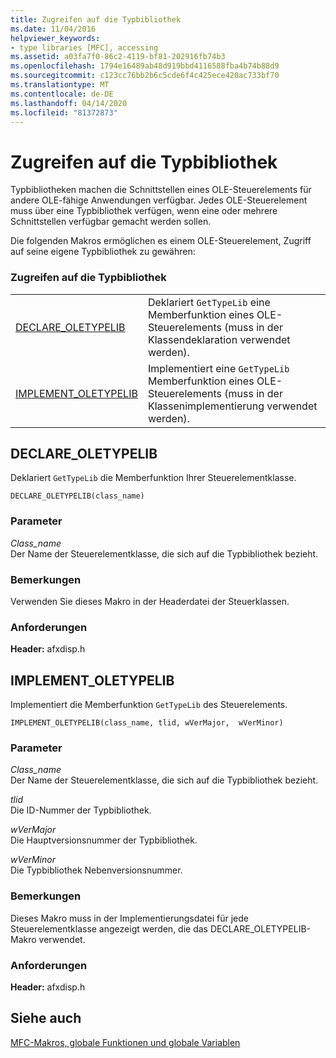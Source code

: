 ```yaml
---
title: Zugreifen auf die Typbibliothek
ms.date: 11/04/2016
helpviewer_keywords:
- type libraries [MFC], accessing
ms.assetid: a03fa7f0-86c2-4119-bf81-202916fb74b3
ms.openlocfilehash: 1794e16489ab48d919bbd4116588fba4b74b88d9
ms.sourcegitcommit: c123cc76bb2b6c5cde6f4c425ece420ac733bf70
ms.translationtype: MT
ms.contentlocale: de-DE
ms.lasthandoff: 04/14/2020
ms.locfileid: "81372873"
---
```

# <a name="type-library-access"></a>Zugreifen auf die Typbibliothek

Typbibliotheken machen die Schnittstellen eines OLE-Steuerelements für andere OLE-fähige Anwendungen verfügbar. Jedes OLE-Steuerelement muss über eine Typbibliothek verfügen, wenn eine oder mehrere Schnittstellen verfügbar gemacht werden sollen.

Die folgenden Makros ermöglichen es einem OLE-Steuerelement, Zugriff auf seine eigene Typbibliothek zu gewähren:

### <a name="type-library-access"></a>Zugreifen auf die Typbibliothek

|||
|-|-|
|[DECLARE_OLETYPELIB](#declare_oletypelib)|Deklariert `GetTypeLib` eine Memberfunktion eines OLE-Steuerelements (muss in der Klassendeklaration verwendet werden).|
|[IMPLEMENT_OLETYPELIB](#implement_oletypelib)|Implementiert eine `GetTypeLib` Memberfunktion eines OLE-Steuerelements (muss in der Klassenimplementierung verwendet werden).|

## <a name="declare_oletypelib"></a><a name="declare_oletypelib"></a>DECLARE_OLETYPELIB

Deklariert `GetTypeLib` die Memberfunktion Ihrer Steuerelementklasse.

```
DECLARE_OLETYPELIB(class_name)
```

### <a name="parameters"></a>Parameter

*Class_name*<br/>
Der Name der Steuerelementklasse, die sich auf die Typbibliothek bezieht.

### <a name="remarks"></a>Bemerkungen

Verwenden Sie dieses Makro in der Headerdatei der Steuerklassen.

### <a name="requirements"></a>Anforderungen

**Header:** afxdisp.h

## <a name="implement_oletypelib"></a><a name="implement_oletypelib"></a>IMPLEMENT_OLETYPELIB

Implementiert die Memberfunktion `GetTypeLib` des Steuerelements.

```
IMPLEMENT_OLETYPELIB(class_name, tlid, wVerMajor,  wVerMinor)
```

### <a name="parameters"></a>Parameter

*Class_name*<br/>
Der Name der Steuerelementklasse, die sich auf die Typbibliothek bezieht.

*tlid*<br/>
Die ID-Nummer der Typbibliothek.

*wVerMajor*<br/>
Die Hauptversionsnummer der Typbibliothek.

*wVerMinor*<br/>
Die Typbibliothek Nebenversionsnummer.

### <a name="remarks"></a>Bemerkungen

Dieses Makro muss in der Implementierungsdatei für jede Steuerelementklasse angezeigt werden, die das DECLARE_OLETYPELIB-Makro verwendet.

### <a name="requirements"></a>Anforderungen

**Header:** afxdisp.h

## <a name="see-also"></a>Siehe auch

[MFC-Makros, globale Funktionen und globale Variablen](../../mfc/reference/mfc-macros-and-globals.md)
